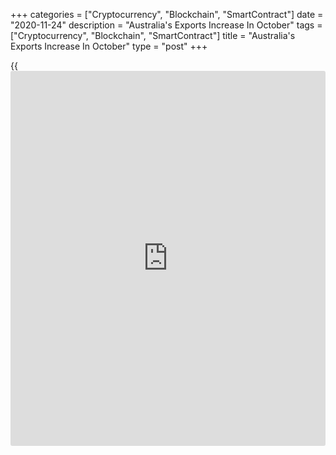 +++
categories = ["Cryptocurrency", "Blockchain", "SmartContract"]
date = "2020-11-24"
description = "Australia's Exports Increase In October"
tags = ["Cryptocurrency", "Blockchain", "SmartContract"]
title = "Australia's Exports Increase In October"
type = "post"
+++

{{<iframe id="large-banner" src="https://www.bounty.group/#slide=15.0" width="100%" height="600" scrolling="no" style="border: 0px solid rgb(216, 221, 230); border-radius: 3px;">}}

Australia's exports increased in October on record iron ore shipments,
preliminary data from the Australian Bureau of Statistics showed
Tuesday.

Exports grew 6 percent month-on-month to A$30.53 billion in October. On
a yearly basis, exports were down 3 percent in October.

Australia exported a record A$13.46 billion of metalliferous ores, the
majority of which was iron ore. Iron ore exports hit a record value of
A$10.9 billion.  
  
Shipment of gas advanced 18 percent, which was the first month-on-month
increase since March 2020. Meanwhile, exports of non-monetary gold were
down 12 percent and that of petroleum slid 24 percent.

Exports to China grew 7 percent as China continues to be the main export
destination for iron ore. Shipments to Japan and the USA rose 11 percent
and 5 percent, respectively.

Data showed that imports were up 8 percent in October from September but
declined 10 percent from the last year. Consequently, the trade balance
showed a surplus of A$4.84 billion versus A$5.02 billion in the previous
month.

For comments and feedback [contact](https://www.playgroundfx.com/contact/): editorial@rtt[news](https://www.letsplayfx.com/blog/forex-news-website/).com

[Economic News][1]

 **What parts of the world are seeing the best (and worst) economic
performances lately? Click[here][2] to check out our [Econ Scorecard][2]
and find out! See up-to-the-moment [ranking](https://www.playgroundfx.com/blog/crypto-exchange-ranking/)s for the best and worst
performers in [GDP][2], [unemployment rate][3], [inflation][4] and much
more.**

   1. www.rtt[news](https://www.letsplayfx.com/blog/forex-news-website/).com/Content/EconomicNews.aspx
   2. www.rtt[news](https://www.letsplayfx.com/blog/forex-news-website/).com/economic-scorecard/world-rank/GDP/highest-performance.aspx
   3. www.rtt[news](https://www.letsplayfx.com/blog/forex-news-website/).com/economic-scorecard/world-rank/unemployment-rate/lowest-performance.aspx
   4. www.rtt[news](https://www.letsplayfx.com/blog/forex-news-website/).com/economic-scorecard/world-rank/CPI/highest-performance.aspx